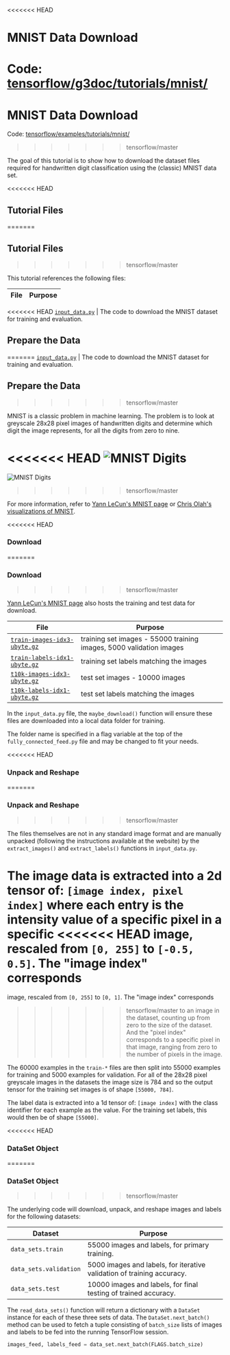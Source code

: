 <<<<<<< HEAD
# MNIST Data Download <a class="md-anchor" id="AUTOGENERATED-mnist-data-download"></a>

Code: [tensorflow/g3doc/tutorials/mnist/](https://tensorflow.googlesource.com/tensorflow/+/master/tensorflow/g3doc/tutorials/mnist/)
=======
# MNIST Data Download

Code: [tensorflow/examples/tutorials/mnist/](https://www.tensorflow.org/code/tensorflow/examples/tutorials/mnist/)
>>>>>>> tensorflow/master

The goal of this tutorial is to show how to download the dataset files required
for handwritten digit classification using the (classic) MNIST data set.

<<<<<<< HEAD
## Tutorial Files <a class="md-anchor" id="AUTOGENERATED-tutorial-files"></a>
=======
## Tutorial Files
>>>>>>> tensorflow/master

This tutorial references the following files:

File | Purpose
--- | ---
<<<<<<< HEAD
[`input_data.py`](https://tensorflow.googlesource.com/tensorflow/+/master/tensorflow/g3doc/tutorials/mnist/input_data.py) | The code to download the MNIST dataset for training and evaluation.

## Prepare the Data <a class="md-anchor" id="AUTOGENERATED-prepare-the-data"></a>
=======
[`input_data.py`](https://www.tensorflow.org/code/tensorflow/examples/tutorials/mnist/input_data.py) | The code to download the MNIST dataset for training and evaluation.

## Prepare the Data
>>>>>>> tensorflow/master

MNIST is a classic problem in machine learning. The problem is to look at
greyscale 28x28 pixel images of handwritten digits and determine which digit
the image represents, for all the digits from zero to nine.

<<<<<<< HEAD
![MNIST Digits](../tf/mnist_digits.png "MNIST Digits")
=======
![MNIST Digits](../../../images/mnist_digits.png "MNIST Digits")
>>>>>>> tensorflow/master

For more information, refer to [Yann LeCun's MNIST page](http://yann.lecun.com/exdb/mnist/)
or [Chris Olah's visualizations of MNIST](http://colah.github.io/posts/2014-10-Visualizing-MNIST/).

<<<<<<< HEAD
### Download <a class="md-anchor" id="AUTOGENERATED-download"></a>
=======
### Download
>>>>>>> tensorflow/master

[Yann LeCun's MNIST page](http://yann.lecun.com/exdb/mnist/)
also hosts the training and test data for download.

File | Purpose
--- | ---
[`train-images-idx3-ubyte.gz`](http://yann.lecun.com/exdb/mnist/train-images-idx3-ubyte.gz) | training set images - 55000 training images, 5000 validation images
[`train-labels-idx1-ubyte.gz`](http://yann.lecun.com/exdb/mnist/train-labels-idx1-ubyte.gz) | training set labels matching the images
[`t10k-images-idx3-ubyte.gz`](http://yann.lecun.com/exdb/mnist/t10k-images-idx3-ubyte.gz) | test set images - 10000 images
[`t10k-labels-idx1-ubyte.gz`](http://yann.lecun.com/exdb/mnist/t10k-labels-idx1-ubyte.gz) | test set labels matching the images

In the `input_data.py` file, the `maybe_download()` function will ensure these
files are downloaded into a local data folder for training.

The folder name is specified in a flag variable at the top of the
`fully_connected_feed.py` file and may be changed to fit your needs.

<<<<<<< HEAD
### Unpack and Reshape <a class="md-anchor" id="AUTOGENERATED-unpack-and-reshape"></a>
=======
### Unpack and Reshape
>>>>>>> tensorflow/master

The files themselves are not in any standard image format and are manually
unpacked (following the instructions available at the website) by the
`extract_images()` and `extract_labels()` functions in `input_data.py`.

The image data is extracted into a 2d tensor of: `[image index, pixel index]`
where each entry is the intensity value of a specific pixel in a specific
<<<<<<< HEAD
image, rescaled from `[0, 255]` to `[-0.5, 0.5]`.  The "image index" corresponds
=======
image, rescaled from `[0, 255]` to `[0, 1]`.  The "image index" corresponds
>>>>>>> tensorflow/master
to an image in the dataset, counting up from zero to the size of the dataset.
And the "pixel index" corresponds to a specific pixel in that image, ranging
from zero to the number of pixels in the image.

The 60000 examples in the `train-*` files are then split into 55000 examples
for training and 5000 examples for validation. For all of the 28x28
pixel greyscale images in the datasets the image size is 784 and so the output
tensor for the training set images is of shape `[55000, 784]`.

The label data is extracted into a 1d tensor of: `[image index]`
with the class identifier for each example as the value. For the training set
labels, this would then be of shape `[55000]`.

<<<<<<< HEAD
### DataSet Object <a class="md-anchor" id="AUTOGENERATED-dataset-object"></a>
=======
### DataSet Object
>>>>>>> tensorflow/master

The underlying code will download, unpack, and reshape images and labels for
the following datasets:

Dataset | Purpose
--- | ---
`data_sets.train` | 55000 images and labels, for primary training.
`data_sets.validation` | 5000 images and labels, for iterative validation of training accuracy.
`data_sets.test` | 10000 images and labels, for final testing of trained accuracy.

The `read_data_sets()` function will return a dictionary with a `DataSet`
instance for each of these three sets of data.  The `DataSet.next_batch()`
method can be used to fetch a tuple consisting of `batch_size` lists of images
and labels to be fed into the running TensorFlow session.

```python
images_feed, labels_feed = data_set.next_batch(FLAGS.batch_size)
```
